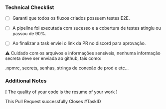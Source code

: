 ### Technical Checklist

* [ ] Garanti que todos os fluxos criados possuem testes E2E.
* [ ] A pipeline foi executada com sucesso e a cobertura de testes atingiu ou passou de 90%.
* [ ] Ao finalizar a task enviei o link da PR no discord para aprovação.


⚠️ Cuidado com os arquivos e informações sensíveis, nenhuma informação secreta deve ser enviada ao github, tais como:

.npmrc, secrets, senhas, strings de conexão de prod e etc...


### Additional Notes

[ The quality of your code is the resume of your work ]

This Pull Request successfully Closes #TaskID
